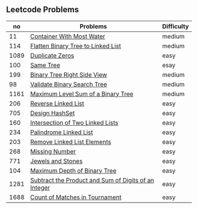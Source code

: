 ## Leetcode Problems

| no   | Problems                                                                                                                                    | Difficulty |
| ---- | ------------------------------------------------------------------------------------------------------------------------------------------- | ---------- |
| 11   | [Container With Most Water](https://leetcode.com/problems/container-with-most-water/)                                                       | medium     |
| 114  | [Flatten Binary Tree to Linked List](https://leetcode.com/problems/flatten-binary-tree-to-linked-list/)                                     | medium     |
| 1089 | [Duplicate Zeros](https://leetcode.com/problems/duplicate-zeros/)                                                                           | easy       |
| 100  | [Same Tree](https://leetcode.com/problems/same-tree/)                                                                                       | esay       |
| 199  | [Binary Tree Right Side View](https://leetcode.com/problems/binary-tree-right-side-view/)                                                   | medium     |
| 98   | [ Validate Binary Search Tree](https://leetcode.com/problemsvalidate-binary-search-tree)                                                    | medium     |
| 1161 | [Maximum Level Sum of a Binary Tree](https://leetcode.com/problems/maximum-level-sum-of-a-binary-tree/)                                     | medium     |
| 206  | [Reverse Linked List](https://leetcode.com/problems/reverse-linked-list/)                                                                   | easy       |
| 705  | [Design HashSet](https://leetcode.com/problems/design-hashset/)                                                                             | easy       |
| 160  | [Intersection of Two Linked Lists](https://leetcode.com/problems/intersection-of-two-linked-lists/)                                         | easy       |
| 234  | [Palindrome Linked List](https://leetcode.com/problems/palindrome-linked-list/)                                                             | easy       |
| 203  | [Remove Linked List Elements](https://leetcode.com/problems/remove-linked-list-elements/)                                                   | easy       |
| 268  | [Missing Number](https://leetcode.com/problems/missing-number/)                                                                             | easy       |
| 771  | [Jewels and Stones](https://leetcode.com/problems/jewels-and-stones/submissions/)                                                           | easy       |
| 104  | [Maximum Depth of Binary Tree](https://leetcode.com/problems/maximum-depth-of-binary-tree/)                                                 | easy       |
| 1281 | [Subtract the Product and Sum of Digits of an Integer](https://leetcode.com/problems/subtract-the-product-and-sum-of-digits-of-an-integer/) | easy       |
| 1688 | [Count of Matches in Tournament](https://leetcode.com/problems/count-of-matches-in-tournament/)                                             | easy       |
